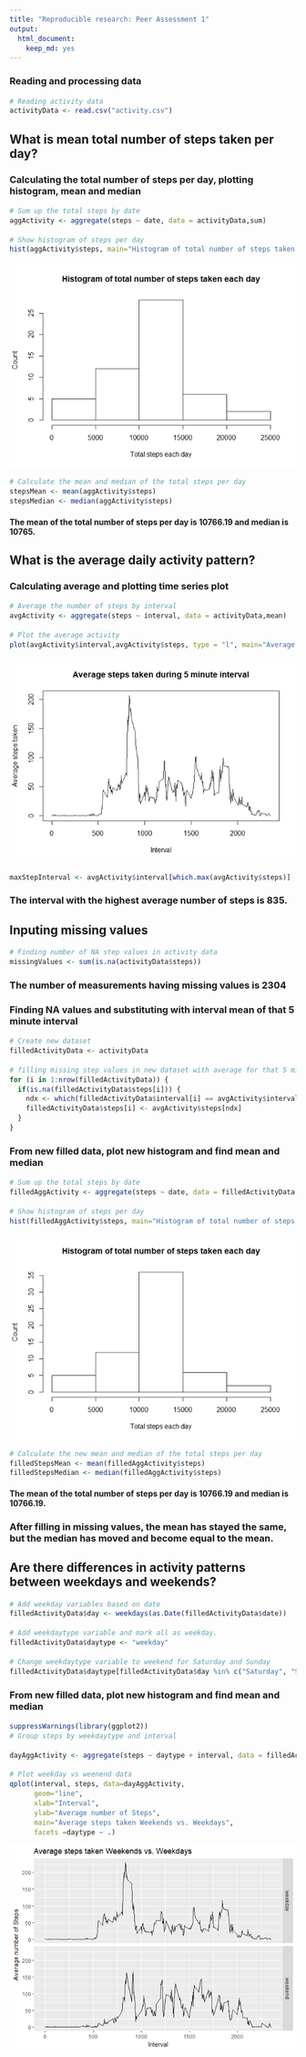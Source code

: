 ```yaml
---
title: "Reproducible research: Peer Assessment 1"
output: 
  html_document: 
    keep_md: yes
---
```




### Reading and processing data

```r
# Reading activity data
activityData <- read.csv("activity.csv")
```


## What is mean total number of steps taken per day?

### Calculating the total number of steps per day, plotting histogram, mean and median

```r
# Sum up the total steps by date
aggActivity <- aggregate(steps ~ date, data = activityData,sum)

# Show histogram of steps per day
hist(aggActivity$steps, main="Histogram of total number of steps taken each day", xlab="Total steps each day", ylab="Count")
```

![](figures/unnamed-chunk-2-1.png)<!-- -->

```r
# Calculate the mean and median of the total steps per day
stepsMean <- mean(aggActivity$steps)
stepsMedian <- median(aggActivity$steps)
```
#### The mean of the total number of steps per day is 10766.19 and median is 10765.


## What is the average daily activity pattern?

### Calculating average and plotting time series plot


```r
# Average the number of steps by interval
avgActivity <- aggregate(steps ~ interval, data = activityData,mean)

# Plot the average activity
plot(avgActivity$interval,avgActivity$steps, type = "l", main="Average steps taken during 5 minute interval", xlab="Interval",ylab = "Average steps taken")
```

![](figures/unnamed-chunk-3-1.png)<!-- -->

```r
maxStepInterval <- avgActivity$interval[which.max(avgActivity$steps)]
```
### The interval with the highest average number of steps is 835.


## Inputing missing values

```r
# Finding number of NA step values in activity data
missingValues <- sum(is.na(activityData$steps))
```
### The number of measurements having missing values is 2304

### Finding NA values and substituting with interval mean of that 5 minute interval

```r
# Create new dataset
filledActivityData <- activityData

# filling missing step values in new dataset with average for that 5 minute interval
for (i in 1:nrow(filledActivityData)) {
  if(is.na(filledActivityData$steps[i])) {
    ndx <- which(filledActivityData$interval[i] == avgActivity$interval)
    filledActivityData$steps[i] <- avgActivity$steps[ndx]
  }
}
```

### From new filled data, plot new histogram and find mean and median

```r
# Sum up the total steps by date
filledAggActivity <- aggregate(steps ~ date, data = filledActivityData,sum)

# Show histogram of steps per day
hist(filledAggActivity$steps, main="Histogram of total number of steps taken each day", xlab="Total steps each day", ylab="Count")  
```

![](figures/unnamed-chunk-6-1.png)<!-- -->

```r
# Calculate the new mean and median of the total steps per day
filledStepsMean <- mean(filledAggActivity$steps)
filledStepsMedian <- median(filledAggActivity$steps)
```

#### The mean of the total number of steps per day is 10766.19 and median is 10766.19.

### After filling in missing values, the mean has stayed the same, but the median has moved and become equal to the mean.


## Are there differences in activity patterns between weekdays and weekends?

```r
# Add weekday variables based on date
filledActivityData$day <- weekdays(as.Date(filledActivityData$date))

# Add weekdaytype variable and mark all as weekday.
filledActivityData$daytype <- "weekday"

# Change weekdaytype variable to weekend for Saturday and Sunday
filledActivityData$daytype[filledActivityData$day %in% c("Saturday", "Sunday")] <- "weekend"
```

### From new filled data, plot new histogram and find mean and median

```r
suppressWarnings(library(ggplot2))
# Group steps by weekdaytype and interval

dayAggActivity <- aggregate(steps ~ daytype + interval, data = filledActivityData,mean)

# Plot weekday vs weenend data
qplot(interval, steps, data=dayAggActivity,
      geom="line",
      xlab="Interval",
      ylab="Average number of Steps",
      main="Average steps taken Weekends vs. Weekdays",
      facets =daytype ~ .)
```

![](figures/unnamed-chunk-8-1.png)<!-- -->
